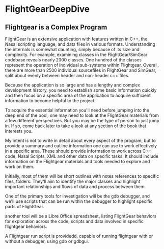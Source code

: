 # FlightGearDeepDive  
## Flightgear is a Complex Program

FlightGear is an extensive application with features written in C++, the Nasal scripting language, and data files in various formats.
Understanding the internals is somewhat daunting, simply because of its size and complexity. 
For example, examining classes in the FlightGear/SimGear codebase reveals nearly 2000 classes. 
One hundred of the classes represent the operation of individual sub-systems within Flightgear. 
Overall, there are more than 2500 individual sourcefiles in FlightGear and SimGear, 
split about evenly between header and non-header c++ files.

Because the application is so large and has a lengthy and complex development history, 
you need to establish some basic information quickly and then focus on a 
specific area of the application to acquire sufficient information to become helpful to the project.

To acquire the essential information you'll need before jumping into the deep end of the pool, 
one may need to look at the FlightGear materials from a few different perspectives. 
But you may be the type of person to just jump in. If so, come back later 
to take a look at any section of the book that interests you.

My intent is not to write in detail about every aspect of the program, 
but to provide a summary and outline information one can use to work 
effectively in a specific area.  These should provide information to
work across C++ code, Nasal Scripts, XML and other data on specific tasks. 
It should include information on the Flightgear materials and tools needed to explore and work on them.  

Initially, most of them will be short outlines with notes references 
to specific files, folders.  They'll aim to identify the major classes and highlight 
important relationships and flows of data and process between them.

One of the primary tools for investigation will be the gdb debugger, and we'll use scripts that can be
run within the debugger to highlight specific parts of FlightGear.

another tool will be a Libre Office spreadsheet, listing FlightGear behaviors for exploration across the code, scripts and data involved in specific flightgear behaviors.

A Flightgear run script is providedd, capable of running flightgear with or without a debugger, using gdb or gdbgui.



